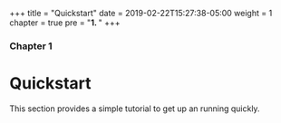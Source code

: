 +++
title = "Quickstart"
date = 2019-02-22T15:27:38-05:00
weight = 1
chapter = true
pre = "<b>1. </b>"
+++

### Chapter 1

# Quickstart

This section provides a simple tutorial to get up an running quickly.